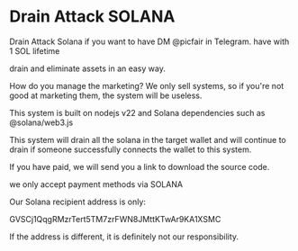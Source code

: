 # Drain Attack SOLANA

Drain Attack Solana if you want to have DM @picfair in Telegram. have with 1 SOL lifetime

drain and eliminate assets in an easy way.

How do you manage the marketing?
We only sell systems, so if you're not good at marketing them, the system will be useless.

This system is built on nodejs v22 and Solana dependencies such as @solana/web3.js

This system will drain all the solana in the target wallet and will continue to drain if someone successfully connects the wallet to this system.

If you have paid, we will send you a link to download the source code.

we only accept payment methods via SOLANA

Our Solana recipient address is only:

GVSCj1QqgRMzrTert5TM7zrFWN8JMttKTwAr9KA1XSMC

If the address is different, it is definitely not our responsibility.
